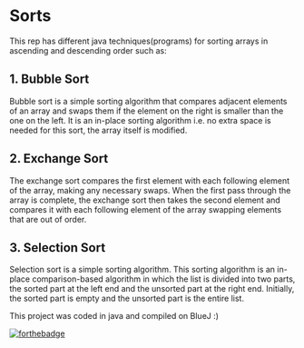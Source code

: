 # Sorts
This rep has different java techniques(programs) for sorting arrays in ascending and descending order such as:
## 1. Bubble Sort
Bubble sort is a simple sorting algorithm that compares adjacent elements of an array and swaps them if the element on the right is smaller than the one on the left. It is an in-place sorting algorithm i.e. no extra space is needed for this sort, the array itself is modified.
## 2. Exchange Sort
The exchange sort compares the first element with each following element of the array, making any necessary swaps. When the first pass through the array is complete, the exchange sort then takes the second element and compares it with each following element of the array swapping elements that are out of order.
## 3. Selection Sort
Selection sort is a simple sorting algorithm. This sorting algorithm is an in-place comparison-based algorithm in which the list is divided into two parts, the sorted part at the left end and the unsorted part at the right end. Initially, the sorted part is empty and the unsorted part is the entire list.

This project was coded in java and compiled on BlueJ :)

[![forthebadge](https://forthebadge.com/images/badges/made-with-java.svg)](https://forthebadge.com)
